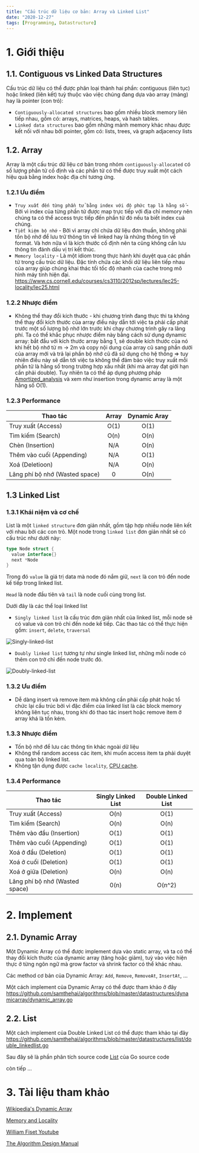 ```yaml
---
title: "Cấu trúc dữ liệu cơ bản: Array và Linked List"
date: "2020-12-27"
tags: [Programming, Datastructure]
---
```


# 1. Giới thiệu

## 1.1. Contiguous vs Linked Data Structures

Cấu trúc dữ liệu có thể được phân loại thành hai phần: contiguous (liên tục) hoặc linked (liên kết) tuỳ thuộc vào việc chúng đang dựa vào array (mảng) hay là pointer (con trỏ):

- `Contiguously-allocated structures` bao gồm nhiều block memory liên tiếp nhau, gồm có: arrays, matrices, heaps, và hash tables.
- `Linked data structures` bao gồm những mảnh memory khác nhau được kết nối với nhau bởi pointer, gồm có: lists, trees, và graph adjacency lists

## 1.2. Array

Array là một cấu trúc dữ liệu cơ bản trong nhóm `contiguously-allocated` có số lượng phần tử cố định và các phần tử có thể được truy xuất một cách hiệu quả bằng index hoặc địa chỉ tương ứng.

### 1.2.1 Ưu điểm

- `Truy xuất đến từng phần tử bằng index với độ phức tạp là hằng số` - Bởi vì index của từng phần tử được map trực tiếp với địa chỉ memory nên chúng ta có thể access trực tiếp đến phần tử đó nếu ta biết index cuả chúng.
- `Tiết kiệm bộ nhớ` - Bởi vì array chỉ chứa dữ liệu đơn thuần, không phải tốn bộ nhớ để lưu trữ thông tin về linked hay là nhứng thông tin về format. Và hơn nữa vì là kích thước cố định nên ta cũng không cần lưu thông tin đánh dấu vị trí kết thúc.
- `Memory locality` - Là một idiom trong thực hành khi duyệt qua các phần tử trong cấu trúc dữ liệu. Đặc tính chứa các khối dữ liệu liên tiếp nhau của array giúp chúng khai thác tối tốc độ nhanh của cache trong mô hình máy tính hiện đại. https://www.cs.cornell.edu/courses/cs3110/2012sp/lectures/lec25-locality/lec25.html

### 1.2.2 Nhược điểm

- Không thể thay đổi kích thước - khi chương trình đang thực thi ta không thể thay đổi kích thước của array điều này dẫn tới việc ta phải cấp phát trước một số lượng bộ nhớ lớn trước khi chạy chương trình gây ra lãng phí. Ta có thể khắc phục nhược điểm này bằng cách sử dụng dynamic array: bắt đầu với kích thước array bằng 1, sẽ double kích thước của nó khi hết bộ nhớ từ m -> 2m và copy nội dung của array cũ sang phần dưới của array mới và trả lại phần bộ nhớ cũ đã sử dụng cho hệ thống => tuy nhiên điều này sẽ dẫn tới việc ta không thể đảm bảo việc truy xuất mỗi phần tử là hằng số trong trường hợp xấu nhất (khi mà array đạt giới hạn cần phải double). Tuy nhiên ta có thể áp dụng phương pháp [Amortized_analysis](https://en.wikipedia.org/wiki/Amortized_analysis) và xem như insertion trong dynamic array là một hằng số O(1).

### 1.2.3 Performance

| Thao tác                       | Array | Dynamic Aray |
| ------------------------------ | :---: | :----------: |
| Truy xuất (Access)             | O(1)  |     O(1)     |
| Tìm kiếm (Search)              | O(n)  |     O(n)     |
| Chèn (Insertion)               |  N/A  |     O(n)     |
| Thêm vào cuối (Appending)      |  N/A  |     O(1)     |
| Xoá (Deletioon)                |  N/A  |     O(n)     |
| Lãng phí bộ nhớ (Wasted space) |   0   |     O(n)     |

## 1.3 Linked List

### 1.3.1 Khái niệm và cơ chế

List là một `linked structure` đơn giản nhất, gồm tập hợp nhiều node liên kết với nhau bởi các con trỏ.
Một node trong `linked list` đơn giản nhất sẽ có cấu trúc như dưới này:

```Go
type Node struct {
  value interface{}
  next *Node
}
```

Trong đó `value` là giá trị data mà node đó nắm giữ, `next` là con trỏ đến node kế tiếp trong linked list.

`Head` là node đầu tiên và `tail` là node cuối cùng trong list.

Dưới đây là các thể loại linked list

- `Singly linked list` là cấu trúc đơn giản nhất của linked list, mỗi node sẽ có value và con trỏ chỉ đến node kế tiếp.
  Các thao tác có thể thực hiện gồm: `insert`, `delete`, `traversal`

![Singly-linked-list](https://en.wikipedia.org/wiki/File:Singly-linked-list.svg)

- `Doubly linked list` tương tự như single linked list, những mỗi node có thêm con trở chỉ đến node trước đó.

![Doubly-linked-list](https://en.wikipedia.org/wiki/File:Doubly-linked-list.svg)

### 1.3.2 Ưu điểm

- Dễ dàng insert và remove item mà không cần phải cấp phát hoặc tổ chức lại cấu trúc bởi vì đặc điểm của linked list là các block memory không liên tục nhau, trong khi đó thao tác insert hoặc remove item ở array khá là tốn kém.

### 1.3.3 Nhược điểm

- Tốn bộ nhớ để lưu các thông tin khác ngoài dữ liệu
- Không thể random access các item, khi muốn access item ta phải duyệt qua toàn bộ linked list.
- Không tận dụng được `cache locality`, [CPU cache](https://en.wikipedia.org/wiki/CPU_cache).

### 1.3.4 Performance

| Thao tác                       | Singly Linked List | Double Linked List |
| ------------------------------ | :----------------: | :----------------: |
| Truy xuất (Access)             |        O(n)        |        O(1)        |
| Tìm kiếm (Search)              |        O(n)        |        O(n)        |
| Thêm vào đầu (Insertion)       |        O(1)        |        O(1)        |
| Thêm vào cuối (Appending)      |        O(1)        |        O(1)        |
| Xoá ở đầu (Deletion)           |        O(1)        |        O(1)        |
| Xoá ở cuối (Deletion)          |        O(1)        |        O(1)        |
| Xoá ở giữa (Deletion)          |        O(n)        |        O(n)        |
| Lãng phí bộ nhớ (Wasted space) |        0(n)        |       O(n^2)       |

# 2. Implement

## 2.1. Dynamic Array

Một Dynamic Array có thể được implement dựa vào static array, và ta có thể thay đổi kích thước của dynamic array (tăng hoặc giảm), tuỳ vào việc hiện thực ở từng ngôn ngữ mà grow factor và shrink factor có thể khác nhau.

Các method cơ bản của Dynamic Array: `Add`, `Remove`, `RemoveAt`, `InsertAt`, ...

Một cách implement của Dynamic Array có thể được tham khảo ở đây
https://github.com/samthehai/algorithms/blob/master/datastructures/dynamicarray/dynamic_array.go

## 2.2. List

Một cách implement của Double Linked List có thể được tham khảo tại đây
https://github.com/samthehai/algorithms/blob/master/datastructures/list/double_linkedlist.go

Sau đây sẽ là phần phân tích source code [List](https://golang.org/src/container/list/list.go) của Go source code

còn tiếp ...

# 3. Tài liệu tham khảo

[Wikipedia's Dynamic Array](https://en.wikipedia.org/wiki/Dynamic_array)

[Memory and Locality](https://www.cs.cornell.edu/courses/cs3110/2012sp/lectures/lec25-locality/lec25.html)

[William Fiset Youtube](https://www.youtube.com/channel/UCD8yeTczadqdARzQUp29PJw)

[The Algorithm Design Manual](https://www.algorist.com/)
